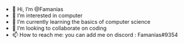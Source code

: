 - 👋 Hi, I’m @Famanias
- 👀 I’m interested in computer
- 🌱 I’m currently learning the basics of computer science
- 💞️ I’m looking to collaborate on coding
- 📫 How to reach me: you can add me on discord : Famanias#9354

